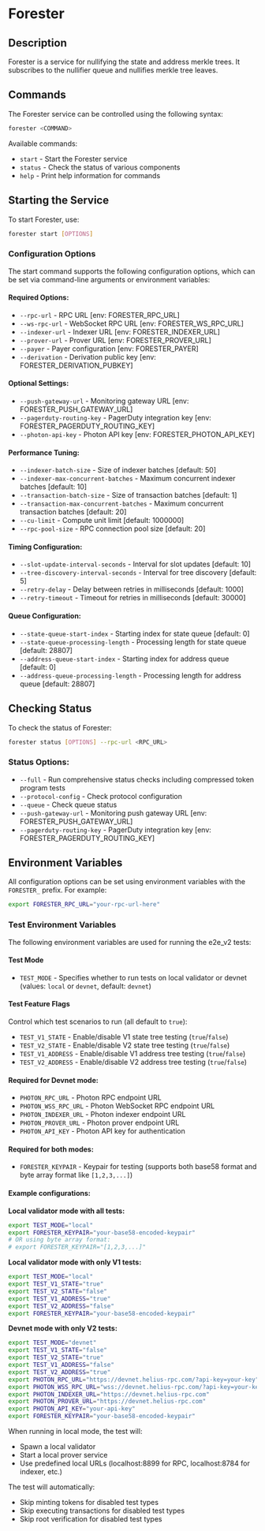 # Forester

## Description

Forester is a service for nullifying the state and address merkle trees.
It subscribes to the nullifier queue and nullifies merkle tree leaves.

## Commands

The Forester service can be controlled using the following syntax:

```bash
forester <COMMAND>
```

Available commands:

- `start` - Start the Forester service
- `status` - Check the status of various components
- `help` - Print help information for commands

## Starting the Service

To start Forester, use:

```bash
forester start [OPTIONS]
```

### Configuration Options

The start command supports the following configuration options, which can be set via command-line arguments or environment variables:

#### Required Options:

- `--rpc-url` - RPC URL [env: FORESTER_RPC_URL]
- `--ws-rpc-url` - WebSocket RPC URL [env: FORESTER_WS_RPC_URL]
- `--indexer-url` - Indexer URL [env: FORESTER_INDEXER_URL]
- `--prover-url` - Prover URL [env: FORESTER_PROVER_URL]
- `--payer` - Payer configuration [env: FORESTER_PAYER]
- `--derivation` - Derivation public key [env: FORESTER_DERIVATION_PUBKEY]

#### Optional Settings:

- `--push-gateway-url` - Monitoring gateway URL [env: FORESTER_PUSH_GATEWAY_URL]
- `--pagerduty-routing-key` - PagerDuty integration key [env: FORESTER_PAGERDUTY_ROUTING_KEY]
- `--photon-api-key` - Photon API key [env: FORESTER_PHOTON_API_KEY]

#### Performance Tuning:

- `--indexer-batch-size` - Size of indexer batches [default: 50]
- `--indexer-max-concurrent-batches` - Maximum concurrent indexer batches [default: 10]
- `--transaction-batch-size` - Size of transaction batches [default: 1]
- `--transaction-max-concurrent-batches` - Maximum concurrent transaction batches [default: 20]
- `--cu-limit` - Compute unit limit [default: 1000000]
- `--rpc-pool-size` - RPC connection pool size [default: 20]

#### Timing Configuration:

- `--slot-update-interval-seconds` - Interval for slot updates [default: 10]
- `--tree-discovery-interval-seconds` - Interval for tree discovery [default: 5]
- `--retry-delay` - Delay between retries in milliseconds [default: 1000]
- `--retry-timeout` - Timeout for retries in milliseconds [default: 30000]

#### Queue Configuration:

- `--state-queue-start-index` - Starting index for state queue [default: 0]
- `--state-queue-processing-length` - Processing length for state queue [default: 28807]
- `--address-queue-start-index` - Starting index for address queue [default: 0]
- `--address-queue-processing-length` - Processing length for address queue [default: 28807]

## Checking Status

To check the status of Forester:

```bash
forester status [OPTIONS] --rpc-url <RPC_URL>
```

### Status Options:

- `--full` - Run comprehensive status checks including compressed token program tests
- `--protocol-config` - Check protocol configuration
- `--queue` - Check queue status
- `--push-gateway-url` - Monitoring push gateway URL [env: FORESTER_PUSH_GATEWAY_URL]
- `--pagerduty-routing-key` - PagerDuty integration key [env: FORESTER_PAGERDUTY_ROUTING_KEY]

## Environment Variables

All configuration options can be set using environment variables with the `FORESTER_` prefix. For example:

```bash
export FORESTER_RPC_URL="your-rpc-url-here"
```

### Test Environment Variables

The following environment variables are used for running the e2e_v2 tests:

#### Test Mode

- `TEST_MODE` - Specifies whether to run tests on local validator or devnet (values: `local` or `devnet`, default: `devnet`)

#### Test Feature Flags

Control which test scenarios to run (all default to `true`):

- `TEST_V1_STATE` - Enable/disable V1 state tree testing (`true`/`false`)
- `TEST_V2_STATE` - Enable/disable V2 state tree testing (`true`/`false`)
- `TEST_V1_ADDRESS` - Enable/disable V1 address tree testing (`true`/`false`)
- `TEST_V2_ADDRESS` - Enable/disable V2 address tree testing (`true`/`false`)

#### Required for Devnet mode:

- `PHOTON_RPC_URL` - Photon RPC endpoint URL
- `PHOTON_WSS_RPC_URL` - Photon WebSocket RPC endpoint URL
- `PHOTON_INDEXER_URL` - Photon indexer endpoint URL
- `PHOTON_PROVER_URL` - Photon prover endpoint URL
- `PHOTON_API_KEY` - Photon API key for authentication

#### Required for both modes:

- `FORESTER_KEYPAIR` - Keypair for testing (supports both base58 format and byte array format like `[1,2,3,...]`)

#### Example configurations:

**Local validator mode with all tests:**
```bash
export TEST_MODE="local"
export FORESTER_KEYPAIR="your-base58-encoded-keypair"
# OR using byte array format:
# export FORESTER_KEYPAIR="[1,2,3,...]"
```

**Local validator mode with only V1 tests:**
```bash
export TEST_MODE="local"
export TEST_V1_STATE="true"
export TEST_V2_STATE="false"
export TEST_V1_ADDRESS="true"
export TEST_V2_ADDRESS="false"
export FORESTER_KEYPAIR="your-base58-encoded-keypair"
```

**Devnet mode with only V2 tests:**
```bash
export TEST_MODE="devnet"
export TEST_V1_STATE="false"
export TEST_V2_STATE="true"
export TEST_V1_ADDRESS="false"
export TEST_V2_ADDRESS="true"
export PHOTON_RPC_URL="https://devnet.helius-rpc.com/?api-key=your-key"
export PHOTON_WSS_RPC_URL="wss://devnet.helius-rpc.com/?api-key=your-key"
export PHOTON_INDEXER_URL="https://devnet.helius-rpc.com"
export PHOTON_PROVER_URL="https://devnet.helius-rpc.com"
export PHOTON_API_KEY="your-api-key"
export FORESTER_KEYPAIR="your-base58-encoded-keypair"
```

When running in local mode, the test will:
- Spawn a local validator
- Start a local prover service
- Use predefined local URLs (localhost:8899 for RPC, localhost:8784 for indexer, etc.)

The test will automatically:
- Skip minting tokens for disabled test types
- Skip executing transactions for disabled test types
- Skip root verification for disabled test types
